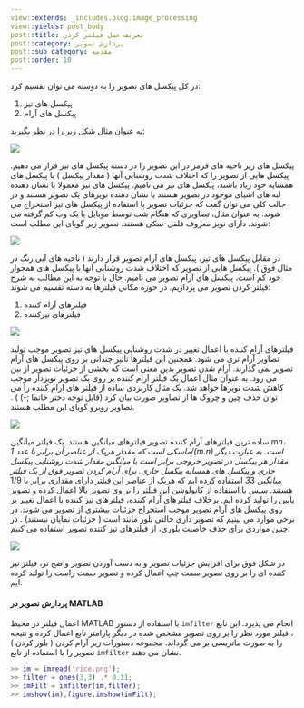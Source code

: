 ```yaml
---
view::extends: _includes.blog.image_processing
view::yields: post_body
post::title: تعریف عمل فیلتر کردن
post::category: پردازش تصویر
post::sub_category: مقدمه
post::order: 10
---
```


در کل پیکسل های تصویر را به دوسته می توان تقسیم کرد:

 1. پیکسل های تیز
 2. پیکسل های آرام

  به عنوان مثال شکل زیر را در نظر بگیرید:

![](@url('assets/images/image-processing/filtering.jpg'))

پیکسل های زیر ناحیه های قرمز در این تصویر را در دسته پیکسل های تیز قرار می دهیم. پیکسل هایی از تصویر را که اختلاف شدت روشنایی آنها ( مقدار پیکسل ) با پیکسل های همسایه خود زیاد باشند، پیکسل های تیز می نامیم. پیکسل های تیز معمولا یا نشان دهنده لبه های اشیای موجود در تصویر هستند یا نشان دهنده نویزهای یک تصویر هستند و در حالت کلی می توان گفت که جزئیات تصویر با استفاده از پیکسل های تیز استخراج می شوند. به عنوان مثال، تصاویری که هنگام شب توسط موبایل یا یک وب کم گرفته می شوند، دارای نویز معروف فلفل-نمکی هستند. تصویر زیر گویای این مطلب است:

![](@url('assets/images/image-processing/saltpepper.jpg'))

در مقابل پیکسل های تیز، پیکسل های آرام تصویر قرار دارند ( ناحیه های آبی رنگ در مثال فوق ). پیکسل هایی از تصویر که اختلاف شدت روشنایی آنها با پیکسل های همجوار خود کم است، پیکسل های آرام تصویر می نامیم. حال با توجه به این مطالب به شرح فیلتر کردن تصویر می پردازیم. در حوزه مکانی فیلترها به دسته تقسیم می شوند:

1. فیلترهای آرام کننده
2. فیلترهای تیزکننده

![](@url('assets/images/image-processing/fashion-sharp.jpg'))

فیلترهای آرام کننده با اعمال تغییر در شدت روشنایی پیکسل های تیز تصویر موجب تولید تصاویر آرام تری می شود. همچنین این فیلترها تاثیر چندانی بر روی پیکسل های آرام تصویر نمی گذارند. آرام شدن تصویر بدین معنی است که بخشی از جزئیات تصویر از بین می رود. به عنوان مثال اعمال یک فیلتر آرام کننده بر روی یک تصویر نویزدار موجب کاهش شدت نویزها خواهد شد. یک مثال کاربردی ساده از فیلتر های آرام کننده را می توان حذف چین و چروک ها از تصاویر صورت بیان کرد (قابل توجه دختر خانما ;-) ) .  تصاویر روبرو گویای این مطلب هستند.

![](@url('assets/images/image-processing/fashion-blur.jpg'))

ساده ترین فیلترهای آرام کننده تصویر فیلترهای میانگین هستند. یک فیلتر میانگین m*n، ماسکی است که مقدار هریک از عناصر آن برابر با عدد 1/(m.n) است. به عبارت دیگر مقدار هر پیکسل در تصویر خروجی برابر است با میانگین مقدار شدت روشنایی پیکسل جاری و پیکسل های همسایه پیکسل جاری. برای آرام کردن تصویر فوق از یک فیلتر میانگین 3*3 استفاده کرده ایم که هریک از عناصر این فیلتر دارای مقداری برابر با 1/9 هستند.  سپس با استفاده از کانولوشن این فیلتر را بر وی تصویر بالا اعمال کرده و تصویر پایین را تولید کرده ایم. برخلاف فیلترهای آرام کننده، فیلترهای تیز کننده با اعمال تغییر بر روی پیکسل های آرام تصویر موجب استحراج جزئیات بیشتری از تصویر می شوند. در برخی موارد می بینیم که تصویر داری حالتی بلور مانند است ( جزئیات نمایان نیستند) . در چنین مواردی برای حذف خاصیت بلوری، از فیلترهای تیز کننده تصویر استفاده می کنیم:

![](@url('assets/images/image-processing/flower-sharp.jpg'))

در شکل فوق برای افزایش جزئیات تصویر و به دست آوردن تصویر واضح تر، فیلتر تیز کننده ای را بر روی تصویر سمت چپ اعمال کرده و تصویر سمت راست را تولید کرده ایم.


#### پردازش تصویر در MATLAB

اعمال فیلتر در محیط MATLAB با استفاده از دستور `imfilter` انجام می پذیرد. این تابع ، فیلتر مورد نظر را بر روی تصویر مشخص شده در دیگر پارامتر تابع اعمال کرده و نتیجه را به صورت ماتریسی بر می گرداند. مجموعه دستورات زیر آرام کردن ( بلور کردن ) تصویر را با استفاده از تابع `imfilter` نشان می دهند.

```matlab
>> im = imread('rice.png');
>> filter = ones(3,3) .* 0.11;
>> imFilt = imfilter(im,filter);
>> imshow(im),figure,imshow(imFilt);
```